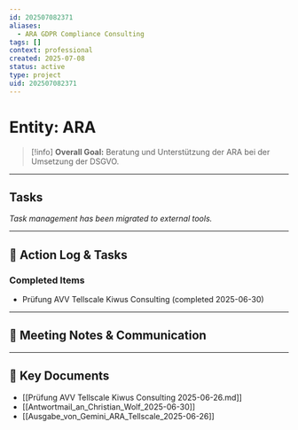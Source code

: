 ```yaml
---
id: 202507082371
aliases:
  - ARA GDPR Compliance Consulting
tags: []
context: professional
created: 2025-07-08
status: active
type: project
uid: 202507082371
---
```


# Entity: ARA

> [!info]
> **Overall Goal:** Beratung und Unterstützung der ARA bei der Umsetzung der DSGVO.

---

## Tasks

_Task management has been migrated to external tools._

---

## 📝 Action Log & Tasks

### Completed Items

- Prüfung AVV Tellscale Kiwus Consulting (completed 2025-06-30)

---

## 💬 Meeting Notes & Communication

---

## 📎 Key Documents

- [[Prüfung AVV Tellscale Kiwus Consulting 2025-06-26.md]]
- [[Antwortmail_an_Christian_Wolf_2025-06-30]]
- [[Ausgabe_von_Gemini_ARA_Tellscale_2025-06-26]]

